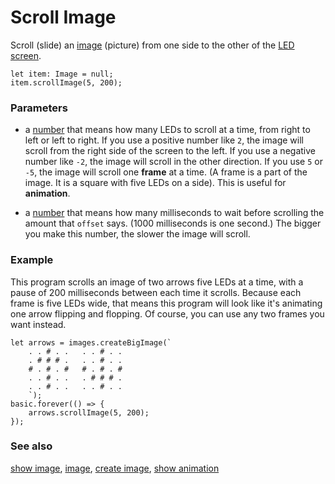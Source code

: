 # Scroll Image

Scroll (slide) an [image](/reference/images/image) (picture) from one
side to the other of the [LED screen](/device/screen).

```sig
let item: Image = null;
item.scrollImage(5, 200);
```

### Parameters

* a [number](/reference/types/number) that means
  how many LEDs to scroll at a time, from right to left or
  left to right. If you use a positive number like `2`, the image
  will scroll from the right side of the screen to the left.
  If you use a negative number like `-2`, the image will scroll
  in the other direction. If you use `5` or `-5`, the image
  will scroll one **frame** at a time. (A frame is a part of the
  image. It is a square with five LEDs on a side). This is
  useful for **animation**.

* a [number](/reference/types/number) that means
  how many milliseconds to wait before scrolling the amount that
  ``offset`` says. (1000 milliseconds is one second.) The bigger you
  make this number, the slower the image will scroll.

### Example

This program scrolls an image of two arrows five LEDs at a time,
with a pause of 200 milliseconds between each time it scrolls.
Because each frame is five LEDs wide, that means this program
will look like it's animating one arrow flipping and flopping.
Of course, you can use any two frames you want instead.


```blocks
let arrows = images.createBigImage(`
    . . # . .   . . # . .
    . # # # .   . . # . .
    # . # . #   # . # . #
    . . # . .   . # # # .
    . . # . .   . . # . .
    `);
basic.forever(() => {
    arrows.scrollImage(5, 200);
});	
```

### See also

[show image](/reference/images/show-image), [image](/reference/images/image), [create image](/reference/images/create-image), [show animation](/reference/basic/show-animation)

